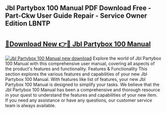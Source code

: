 ## Jbl Partybox 100 Manual PDF Download Free - Part-Ckw User Guide Repair - Service Owner Edition LBNTP

# <h2><a href="http://bc22164.oget.top/?id=Jbl+Partybox+100+Manual">🔗Download New 👉🔴 Jbl Partybox 100 Manual</a></h2>

[![Jbl Partybox 100 Manual new download](https://i.imgur.com/5g1atiW.png)](http://bc22164.oget.top/?id=Jbl+Partybox+100+Manual)
Explore the world of Jbl Partybox 100 Manual with this comprehensive user manual, covering all aspects of the product's features and functionality. Features & Functionality This section explores the various features and capabilities of your new Jbl Partybox 100 Manual. With features like list of features, your new Jbl Partybox 100 Manual is designed to simplify your tasks. We believe that the Jbl Partybox 100 Manual has been a comprehensive and thorough resource in your quest to understand the features and capabilities of your new item. If you need any assistance or have any questions, our customer service team is always available.
